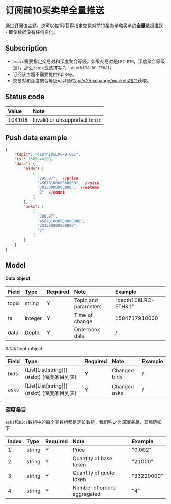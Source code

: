 # 订阅前10买卖单全量推送

通过订阅该主题，您可以每1秒获得指定交易对前10条卖单和买单的**全量**数据推送 - 即使数据没有任何变化。

## Subscription

- `topic`需要指定交易对和深度聚合等级。如果交易对是`LRC-ETH`，深度聚合等级是`1`，那么`topic`应该拼写为：`depth10&LRC-ETH&1`。
- 订阅该主题不需要提供ApiKey。
- 交易对和深度聚合等级可以通过[api/v2/exchange/markets接口](../dex_apis/getMarkets.md)获取。


## Status code

| Value |                 Note                  |
| :---- | :----------------------------------- |
| 104108 | Invalid or unsupported `topic`|

##  Push data example

```json
{
    "topic": "depth10&LRC-BTC&1",
    "ts": 1565844208,
    "data": {
        "bids": [
            [
              "295.97",  //price
              "4567810000000000",  //size
              "30150000000000",  //volume
              "2"  //count
            ]
        ],
        "asks": [
            [
              "298.97",
              "456781000000000000",
              "301500000000000",
              "2"
            ]
        ]
    }
}
```

## Model

#### Data object

| Field  |      Type       | Required |       Note       |        Example         |
| :--- | :------------- | :------ | :-------------- | :----------------- |
| topic |     string      |    Y    | Topic and parameters | "depth10&LRC-ETH&1" |
|  ts   |     integer     |    Y    |     Time of change     |    1584717910000    |
| data  | [Depth](#depth) |    Y    |     Orderbook data     |          /          |

####<span id="depth">Depthobject</span>

| Field | Type                           | Required | Note     | Example |
| :---- | :------------------------------ | :-------- | :-------- | :---- |
| bids | [List\[List\[string\]]](#slot) (深度条目列表)| Y       | Changed bids | /    |
| asks | [List\[List\[string\]]](#slot) (深度条目列表)| Y       | Changed asks | /    |

### <span id = "slot">深度条目</span>

`asks`和`bids`数组中的每个子数组都是定长数组，我们称之为*深度条目*，其规范如下：

| Index  | Type   | Required | Note           | Example       |
| :------ | :------ | :-------- | :-------------- | :---------- |
|    1     | string | Y       | Price           | "0.002"    |
|    2     | string | Y       | Quantity of base token         | "21000"    |
|    3     | string | Y       | Quantity of quote token       | "33220000" |
|    4     | string | Y       | Number of orders aggregated | "4"        |

